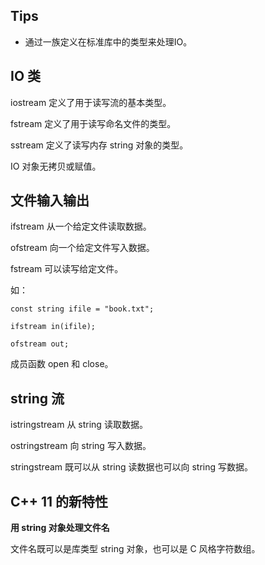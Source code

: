 ## Tips

* 通过一族定义在标准库中的类型来处理IO。


## IO 类

iostream 定义了用于读写流的基本类型。

fstream 定义了用于读写命名文件的类型。

sstream 定义了读写内存 string 对象的类型。

IO 对象无拷贝或赋值。

## 文件输入输出

ifstream 从一个给定文件读取数据。

ofstream 向一个给定文件写入数据。

fstream 可以读写给定文件。

如：
```
const string ifile = "book.txt";

ifstream in(ifile);

ofstream out;
```

成员函数 open 和 close。

## string 流

istringstream 从 string 读取数据。

ostringstream 向 string 写入数据。

stringstream 既可以从 string 读数据也可以向 string 写数据。

## C++ 11 的新特性

**用 string 对象处理文件名**

文件名既可以是库类型 string 对象，也可以是 C 风格字符数组。
